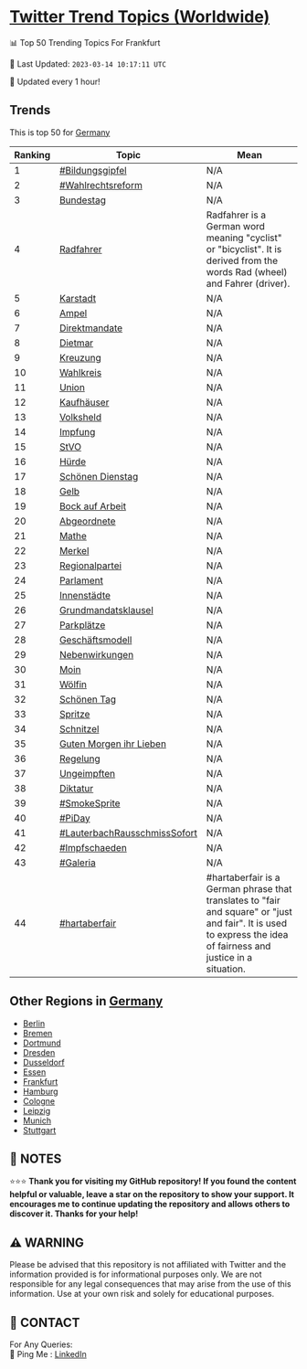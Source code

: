 [Twitter Trend Topics (Worldwide)](https://github.com/ErcinDedeoglu/Twitter-Trend-Topics)
==========


📊 Top 50 Trending Topics For Frankfurt

📆 Last Updated: `2023-03-14 10:17:11 UTC`

🔧 Updated every 1 hour!


## Trends

This is top 50 for [Germany](</Germany>)

| Ranking | Topic | Mean |
| ------- | ------------ | ------------ |
| 1 | [#Bildungsgipfel](http://twitter.com/search?q=%23Bildungsgipfel) | N/A |
| 2 | [#Wahlrechtsreform](http://twitter.com/search?q=%23Wahlrechtsreform) | N/A |
| 3 | [Bundestag](http://twitter.com/search?q=Bundestag) | N/A |
| 4 | [Radfahrer](http://twitter.com/search?q=Radfahrer) | Radfahrer is a German word meaning "cyclist" or "bicyclist". It is derived from the words Rad (wheel) and Fahrer (driver). |
| 5 | [Karstadt](http://twitter.com/search?q=Karstadt) | N/A |
| 6 | [Ampel](http://twitter.com/search?q=Ampel) | N/A |
| 7 | [Direktmandate](http://twitter.com/search?q=Direktmandate) | N/A |
| 8 | [Dietmar](http://twitter.com/search?q=Dietmar) | N/A |
| 9 | [Kreuzung](http://twitter.com/search?q=Kreuzung) | N/A |
| 10 | [Wahlkreis](http://twitter.com/search?q=Wahlkreis) | N/A |
| 11 | [Union](http://twitter.com/search?q=Union) | N/A |
| 12 | [Kaufhäuser](http://twitter.com/search?q=Kaufh%c3%a4user) | N/A |
| 13 | [Volksheld](http://twitter.com/search?q=Volksheld) | N/A |
| 14 | [Impfung](http://twitter.com/search?q=Impfung) | N/A |
| 15 | [StVO](http://twitter.com/search?q=StVO) | N/A |
| 16 | [Hürde](http://twitter.com/search?q=H%c3%bcrde) | N/A |
| 17 | [Schönen Dienstag](http://twitter.com/search?q=Sch%c3%b6nen+Dienstag) | N/A |
| 18 | [Gelb](http://twitter.com/search?q=Gelb) | N/A |
| 19 | [Bock auf Arbeit](http://twitter.com/search?q=Bock+auf+Arbeit) | N/A |
| 20 | [Abgeordnete](http://twitter.com/search?q=Abgeordnete) | N/A |
| 21 | [Mathe](http://twitter.com/search?q=Mathe) | N/A |
| 22 | [Merkel](http://twitter.com/search?q=Merkel) | N/A |
| 23 | [Regionalpartei](http://twitter.com/search?q=Regionalpartei) | N/A |
| 24 | [Parlament](http://twitter.com/search?q=Parlament) | N/A |
| 25 | [Innenstädte](http://twitter.com/search?q=Innenst%c3%a4dte) | N/A |
| 26 | [Grundmandatsklausel](http://twitter.com/search?q=Grundmandatsklausel) | N/A |
| 27 | [Parkplätze](http://twitter.com/search?q=Parkpl%c3%a4tze) | N/A |
| 28 | [Geschäftsmodell](http://twitter.com/search?q=Gesch%c3%a4ftsmodell) | N/A |
| 29 | [Nebenwirkungen](http://twitter.com/search?q=Nebenwirkungen) | N/A |
| 30 | [Moin](http://twitter.com/search?q=Moin) | N/A |
| 31 | [Wölfin](http://twitter.com/search?q=W%c3%b6lfin) | N/A |
| 32 | [Schönen Tag](http://twitter.com/search?q=Sch%c3%b6nen+Tag) | N/A |
| 33 | [Spritze](http://twitter.com/search?q=Spritze) | N/A |
| 34 | [Schnitzel](http://twitter.com/search?q=Schnitzel) | N/A |
| 35 | [Guten Morgen ihr Lieben](http://twitter.com/search?q=Guten+Morgen+ihr+Lieben) | N/A |
| 36 | [Regelung](http://twitter.com/search?q=Regelung) | N/A |
| 37 | [Ungeimpften](http://twitter.com/search?q=Ungeimpften) | N/A |
| 38 | [Diktatur](http://twitter.com/search?q=Diktatur) | N/A |
| 39 | [#SmokeSprite](http://twitter.com/search?q=%23SmokeSprite) | N/A |
| 40 | [#PiDay](http://twitter.com/search?q=%23PiDay) | N/A |
| 41 | [#LauterbachRausschmissSofort](http://twitter.com/search?q=%23LauterbachRausschmissSofort) | N/A |
| 42 | [#Impfschaeden](http://twitter.com/search?q=%23Impfschaeden) | N/A |
| 43 | [#Galeria](http://twitter.com/search?q=%23Galeria) | N/A |
| 44 | [#hartaberfair](http://twitter.com/search?q=%23hartaberfair) | #hartaberfair is a German phrase that translates to "fair and square" or "just and fair". It is used to express the idea of fairness and justice in a situation. |



## Other Regions in [Germany](</Germany>)

* [Berlin](</Germany/Berlin.md>)
* [Bremen](</Germany/Bremen.md>)
* [Dortmund](</Germany/Dortmund.md>)
* [Dresden](</Germany/Dresden.md>)
* [Dusseldorf](</Germany/Dusseldorf.md>)
* [Essen](</Germany/Essen.md>)
* [Frankfurt](</Germany/Frankfurt.md>)
* [Hamburg](</Germany/Hamburg.md>)
* [Cologne](</Germany/Cologne.md>)
* [Leipzig](</Germany/Leipzig.md>)
* [Munich](</Germany/Munich.md>)
* [Stuttgart](</Germany/Stuttgart.md>)



## 📝 NOTES

⭐⭐⭐ **Thank you for visiting my GitHub repository! If you found the content helpful or valuable, leave a star on the repository to show your support. It encourages me to continue updating the repository and allows others to discover it. Thanks for your help!**


## ⚠️ WARNING

Please be advised that this repository is not affiliated with Twitter and the information provided is for informational purposes only. We are not responsible for any legal consequences that may arise from the use of this information. Use at your own risk and solely for educational purposes.


## 📨 CONTACT

 For Any Queries:  
            🏓 Ping Me : [LinkedIn](https://www.linkedin.com/in/ercindedeoglu/)
